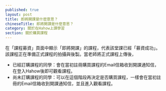 ```yaml
---
published: true
layout: post
title: 即將開課是什麼意思？
chineseTitle: 即將開課是什麼意思？
category: 關於在Hahow上課學習
section: 關於購買課程
---
```



在「課程募資」頁面中顯示「即將開課」的課程，代表該堂課已經「募資成功」。該課程正在準備正式課程的拍攝與後製。當老師將正式課程上傳後，

- 已經訂購課程的同學：會在當初註冊購買課程的Email信箱收到開課通知信，在登入Hahow後即可觀看課程。
- 尚未訂購課程的同學：可以在這個階段再決定是否購買課程，一樣會在當初註冊的Email信箱收到開課通知信，並且進入觀看課程。